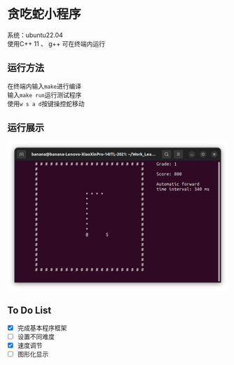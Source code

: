 # 贪吃蛇小程序
系统：ubuntu22.04\
使用C++ 11 、 g++
可在终端内运行

## 运行方法
在终端内输入`make`进行编译\
输入`make run`运行测试程序\
使用`w s a d`按键操控蛇移动

## 运行展示
![alt text](<Screenshot from 2024-04-18 15-04-34.png>)

## To Do List
- [x] 完成基本程序框架
- [ ] 设置不同难度
- [x] 速度调节 
- [ ] 图形化显示 